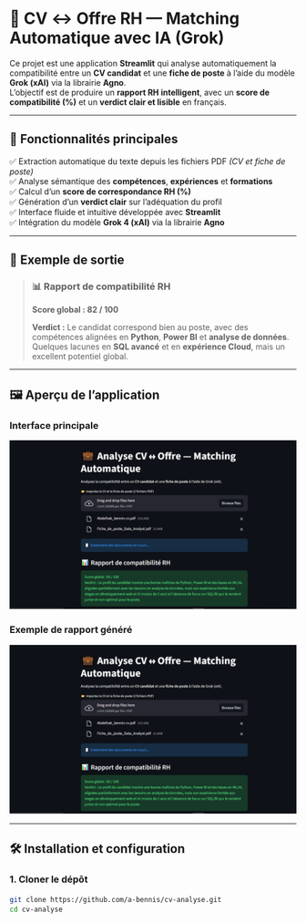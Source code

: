 # 🧠 CV ↔ Offre RH — Matching Automatique avec IA (Grok)

Ce projet est une application **Streamlit** qui analyse automatiquement la compatibilité entre un **CV candidat** et une **fiche de poste** à l’aide du modèle **Grok (xAI)** via la librairie **Agno**.  
L’objectif est de produire un **rapport RH intelligent**, avec un **score de compatibilité (%)** et un **verdict clair et lisible** en français.

---

## 🚀 Fonctionnalités principales

✅ Extraction automatique du texte depuis les fichiers PDF *(CV et fiche de poste)*  
✅ Analyse sémantique des **compétences**, **expériences** et **formations**  
✅ Calcul d’un **score de correspondance RH (%)**  
✅ Génération d’un **verdict clair** sur l’adéquation du profil  
✅ Interface fluide et intuitive développée avec **Streamlit**  
✅ Intégration du modèle **Grok 4 (xAI)** via la librairie **Agno**

---

## 🧠 Exemple de sortie

> ### 📊 Rapport de compatibilité RH  
> **Score global : 82 / 100**  
>  
> **Verdict :** Le candidat correspond bien au poste, avec des compétences alignées en **Python**, **Power BI** et **analyse de données**.  
> Quelques lacunes en **SQL avancé** et en **expérience Cloud**, mais un excellent potentiel global.

---

## 🖼️ Aperçu de l’application

### Interface principale
![Interface Streamlit](./image.png)

### Exemple de rapport généré
![Rapport RH](./image.png)

---

## 🛠️ Installation et configuration

### 1. Cloner le dépôt
```bash
git clone https://github.com/a-bennis/cv-analyse.git
cd cv-analyse
